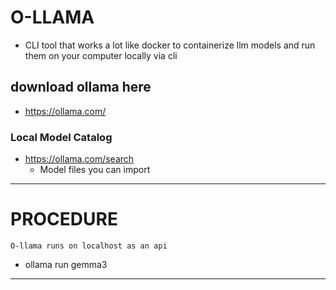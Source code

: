 # O-LLAMA
- CLI tool that works a lot like docker to containerize llm models and run them on your computer locally via cli

## download ollama here 
- https://ollama.com/

### Local Model Catalog
- https://ollama.com/search
    - Model files you can import 

---

# PROCEDURE
`O-llama runs on localhost as an api`
- ollama run gemma3


---